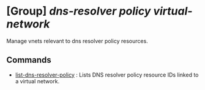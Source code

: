 # [Group] _dns-resolver policy virtual-network_

Manage vnets relevant to dns resolver policy resources.

## Commands

- [list-dns-resolver-policy](/Commands/dns-resolver/policy/virtual-network/_list-dns-resolver-policy.md)
: Lists DNS resolver policy resource IDs linked to a virtual network.
